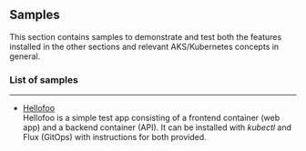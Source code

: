 ## Samples
This section contains samples to demonstrate and test both the features installed in the other sections and relevant AKS/Kubernetes concepts in general.

### List of samples
-----------
- [Hellofoo](/Hellofoo/ "Hellofoo")  
Hellofoo is a simple test app consisting of a frontend container (web app) and a backend container (API). It can be installed with _kubectl_ and Flux (GitOps) with instructions for both provided.